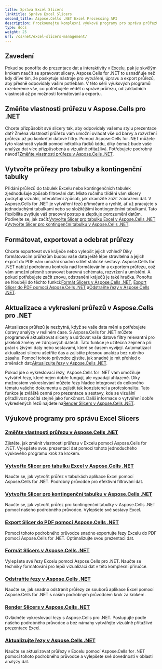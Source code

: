 ```yaml
---
title: Správa Excel Slicers
linktitle: Správa Excel Slicers
second_title: Aspose.Cells .NET Excel Processing API
description: Prozkoumejte komplexní výukové programy pro správu průřezů Excelu pomocí Aspose.Cells pro .NET. Naučte se vytvářet, aktualizovat, formátovat a exportovat průřezy bez námahy.
type: docs
weight: 25
url: /cs/net/excel-slicers-management/
---
```

## Zavedení

Pokud se ponoříte do prezentace dat a interaktivity v Excelu, pak je skvělým krokem naučit se spravovat slicery. Aspose.Cells for .NET to usnadňuje než kdy dříve tím, že poskytuje nástroje pro vytváření, úpravu a export průřezů, aby přesně odpovídaly vašim potřebám. V této sérii výukových programů rozebereme vše, co potřebujete vědět o správě průřezu, od základních vlastností až po možnosti formátování a exportu.

## Změňte vlastnosti průřezu v Aspose.Cells pro .NET
Chcete přizpůsobit své slicery tak, aby odpovídaly vašemu stylu prezentace dat? Změna vlastností průřezu vám umožní ovládat vše od barvy a rozvržení průřezu až po konkrétní datové filtry. Pomocí Aspose.Cells for .NET můžete tyto vlastnosti vyladit pomocí několika řádků kódu, díky čemuž bude vaše analýza dat více přizpůsobená a vizuálně přitažlivá. Potřebujete podrobný návod?[Změňte vlastnosti průřezu v Aspose.Cells .NET](./change-slicer-properties/).

## Vytvořte průřezy pro tabulky a kontingenční tabulky
 Přidání průřezů do tabulek Excelu nebo kontingenčních tabulek zjednodušuje způsob filtrování dat. Místo ručního třídění vám slicery poskytují vizuální, interaktivní způsob, jak okamžitě zúžit zobrazení dat. V Aspose.Cells for .NET je vytváření řezů přímočaré a rychlé, ať už pracujete s jednoduchými tabulkami nebo se složitějšími kontingenčními tabulkami. Tato flexibilita zvyšuje váš pracovní postup a zlepšuje porozumění datům. Podívejte se, jak začít:[Vytvořte Slicer pro tabulku Excel v Aspose.Cells .NET](./create-slicer-excel-table/) a[Vytvořte Slicer pro kontingenční tabulku v Aspose.Cells .NET](./create-slicer-pivot-table/).

## Formátovat, exportovat a odebrat průřezy
 Chcete exportovat své kráječe nebo vylepšit jejich vzhled? Díky formátovacím průřezům budou vaše data ještě lépe stravitelná a jejich export do PDF vám umožní snadno sdílet statické sestavy. Aspose.Cells for .NET nabízí podrobnou kontrolu nad formátováním a exportem průřezu, což vám umožní přesně spravovat barevná schémata, rozvržení a umístění. A pokud potřebujete začít znovu, odstranění kráječů je také hračka. Ponořte se hlouběji do těchto funkcí:[Formát Slicers v Aspose.Cells .NET](./format-slicers/), [Export Slicer do PDF pomocí Aspose.Cells .NET](./export-slicer-to-pdf/) a[Odstraňte řezy v Aspose.Cells .NET](./remove-slicers/).

## Aktualizace a vykreslení průřezů v Aspose.Cells pro .NET

Aktualizace průřezů je nezbytná, když se vaše data mění a potřebujete úpravy analýzy v reálném čase. S Aspose.Cells for .NET můžete programově aktualizovat slicery a udržovat vaše datové filtry relevantní pro jakékoli změny ve zdrojových datech. Tato funkce je užitečná zejména při práci s živými daty nebo sestavami, které se časem vyvíjejí. Automatizací aktualizací sliceru ušetříte čas a zajistíte přesnou analýzu bez ručního zásahu. Pomocí tohoto průvodce zjistíte, jak snadné je mít přehled o změnách dat:[Aktualizujte řezy v Aspose.Cells .NET](./update-slicers/).

Pokud jde o vykreslovací řezy, Aspose.Cells for .NET vám umožňuje vytvářet řezy, které nejen dobře fungují, ale vypadají uhlazeně. Díky možnostem vykreslování můžete řezy hladce integrovat do celkového tématu vašeho dokumentu a zajistit tak konzistenci a profesionalitu. Tato funkce je zvláště cenná pro prezentace a sestavy, kde se vizuální přitažlivost počítá stejně jako funkčnost. Další informace o vytváření dobře vykreslených řezů najdete na[Render Slicers v Aspose.Cells .NET](./render-slicers/).

## Výukové programy pro správu Excel Slicers
### [Změňte vlastnosti průřezu v Aspose.Cells .NET](./change-slicer-properties/)
Zjistěte, jak změnit vlastnosti průřezu v Excelu pomocí Aspose.Cells for .NET. Vylepšete svou prezentaci dat pomocí tohoto jednoduchého výukového programu krok za krokem.
### [Vytvořte Slicer pro tabulku Excel v Aspose.Cells .NET](./create-slicer-excel-table/)
Naučte se, jak vytvořit průřez v tabulkách aplikace Excel pomocí Aspose.Cells for .NET. Podrobný průvodce pro efektivní filtrování dat.
### [Vytvořte Slicer pro kontingenční tabulku v Aspose.Cells .NET](./create-slicer-pivot-table/)
Naučte se, jak vytvořit průřez pro kontingenční tabulky v Aspose.Cells .NET pomocí našeho podrobného průvodce. Vylepšete své sestavy Excel.
### [Export Slicer do PDF pomocí Aspose.Cells .NET](./export-slicer-to-pdf/)
Pomocí tohoto podrobného průvodce snadno exportujte řezy Excelu do PDF pomocí Aspose.Cells for .NET. Optimalizujte svou prezentaci dat.
### [Formát Slicers v Aspose.Cells .NET](./format-slicers/)
Vylepšete své řezy Excelu pomocí Aspose.Cells pro .NET. Naučte se techniky formátování pro lepší vizualizaci dat v této komplexní příručce.
### [Odstraňte řezy v Aspose.Cells .NET](./remove-slicers/)
Naučte se, jak snadno odstranit průřezy ze souborů aplikace Excel pomocí Aspose.Cells for .NET s naším podrobným průvodcem krok za krokem.
### [Render Slicers v Aspose.Cells .NET](./render-slicers/)
Ovládněte vykreslovací řezy s Aspose.Cells pro .NET. Postupujte podle našeho podrobného průvodce a bez námahy vytvářejte vizuálně přitažlivé prezentace Excel.
### [Aktualizujte řezy v Aspose.Cells .NET](./update-slicers/)
Naučte se aktualizovat průřezy v Excelu pomocí Aspose.Cells for .NET pomocí tohoto podrobného průvodce a vylepšete své dovednosti v oblasti analýzy dat.